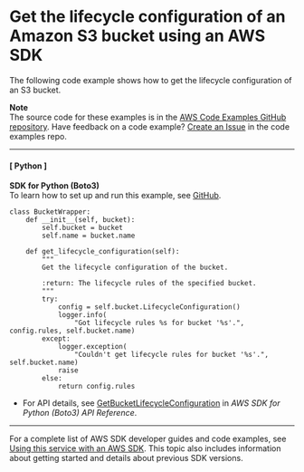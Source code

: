 # Get the lifecycle configuration of an Amazon S3 bucket using an AWS SDK<a name="example_s3_GetBucketLifecycleConfiguration_section"></a>

The following code example shows how to get the lifecycle configuration of an S3 bucket\.

**Note**  
The source code for these examples is in the [AWS Code Examples GitHub repository](https://github.com/awsdocs/aws-doc-sdk-examples)\. Have feedback on a code example? [Create an Issue](https://github.com/awsdocs/aws-doc-sdk-examples/issues/new/choose) in the code examples repo\. 

------
#### [ Python ]

**SDK for Python \(Boto3\)**  
 To learn how to set up and run this example, see [GitHub](https://github.com/awsdocs/aws-doc-sdk-examples/tree/main/python/example_code/s3/s3_basics#code-examples)\. 
  

```
class BucketWrapper:
    def __init__(self, bucket):
        self.bucket = bucket
        self.name = bucket.name

    def get_lifecycle_configuration(self):
        """
        Get the lifecycle configuration of the bucket.

        :return: The lifecycle rules of the specified bucket.
        """
        try:
            config = self.bucket.LifecycleConfiguration()
            logger.info(
                "Got lifecycle rules %s for bucket '%s'.", config.rules, self.bucket.name)
        except:
            logger.exception(
                "Couldn't get lifecycle rules for bucket '%s'.", self.bucket.name)
            raise
        else:
            return config.rules
```
+  For API details, see [GetBucketLifecycleConfiguration](https://docs.aws.amazon.com/goto/boto3/s3-2006-03-01/GetBucketLifecycleConfiguration) in *AWS SDK for Python \(Boto3\) API Reference*\. 

------

For a complete list of AWS SDK developer guides and code examples, see [Using this service with an AWS SDK](UsingAWSSDK.md#sdk-general-information-section)\. This topic also includes information about getting started and details about previous SDK versions\.